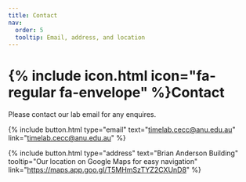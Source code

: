 ```yaml
---
title: Contact
nav:
  order: 5
  tooltip: Email, address, and location
---
```


# {% include icon.html icon="fa-regular fa-envelope" %}Contact

Please contact our lab email for any enquires.

{%
  include button.html
  type="email"
  text="timelab.cecc@anu.edu.au"
  link="timelab.cecc@anu.edu.au"
%}


{%
  include button.html
  type="address"
  text="Brian Anderson Building"
  tooltip="Our location on Google Maps for easy navigation"
  link="https://maps.app.goo.gl/T5MHmSzTYZ2CXUnD8"
%}

